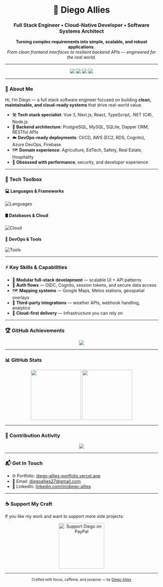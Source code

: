 <h1 align="center">🚀 Diego Allies</h1>
<h3 align="center">Full Stack Engineer • Cloud-Native Developer • Software Systems Architect</h3>

<p align="center">
  <b>Turning complex requirements into simple, scalable, and robust applications.</b><br>
  <em>From clean frontend interfaces to resilient backend APIs — engineered for the real world.</em>
</p>

---

<p align="center">
  <a href="https://diego-allies-portfolio.vercel.app" target="_blank"><img src="https://img.shields.io/badge/Portfolio-Visit%20Now-blueviolet?style=for-the-badge&logo=vercel" /></a>
  <a href="mailto:diegoallies27@gmail.com"><img src="https://img.shields.io/badge/Email-Get%20in%20Touch-critical?style=for-the-badge&logo=gmail" /></a>
  <a href="https://www.linkedin.com/in/diego-allies" target="_blank"><img src="https://img.shields.io/badge/LinkedIn-View%20Profile-blue?style=for-the-badge&logo=linkedin" /></a>
  <a href="https://paypal.me/diegoallies"><img src="https://img.shields.io/badge/Support-PayPal-00457C?style=for-the-badge&logo=paypal" /></a>
</p>

---

### 🧠 About Me

Hi, I’m Diego — a full stack software engineer focused on building **clean, maintainable, and cloud-ready systems** that drive real-world value.

- 🛠 **Tech stack specialist**: Vue 3, Next.js, React, TypeScript, .NET (C#), Node.js
- 🧩 **Backend architecture**: PostgreSQL, MySQL, SQLite, Dapper ORM, RESTful APIs
- ☁️ **DevOps-ready deployments**: CI/CD, AWS (EC2, RDS, Cognito), Azure DevOps, Firebase
- 🗺️ **Domain experience**: Agriculture, EdTech, Safety, Real Estate, Hospitality
- 🧭 **Obsessed with performance**, security, and developer experience

---

### 🧰 Tech Toolbox

#### 💻 Languages & Frameworks
![Languages](https://skillicons.dev/icons?i=js,ts,vue,react,nextjs,nodejs,csharp,dotnet)

#### 🛢️ Databases & Cloud
![Cloud](https://skillicons.dev/icons?i=postgresql,mysql,sqlite,mongodb,firebase,aws,azure)

#### 🧪 DevOps & Tools
![Tools](https://skillicons.dev/icons?i=git,github,jira,linux,azuredevops,tailwind)

---

### ⚡ Key Skills & Capabilities

- 🧱 **Modular full-stack development** — scalable UI + API patterns  
- 🔐 **Auth flows** — OIDC, Cognito, session tokens, and secure data access  
- 🗺️ **Mapping systems** — Google Maps, Metos stations, geospatial overlays  
- 🧩 **Third-party integrations** — weather APIs, webhook handling, analytics  
- 🚀 **Cloud-first delivery** — Infrastructure you can rely on  

---

### 🏆 GitHub Achievements

<p align="center">
  <img src="https://github-profile-trophy.vercel.app/?username=diegoallies&theme=onedark&title=Stars,Commits,Repositories,Followers,PullRequest" />
</p>

---

### 📊 GitHub Stats

<p align="center">
  <img src="https://github-readme-stats.vercel.app/api?username=diegoallies&show_icons=true&theme=tokyonight&count_private=true" height="165" />
  <img src="https://github-readme-stats.vercel.app/api/top-langs/?username=diegoallies&layout=compact&theme=tokyonight" height="165" />
</p>

---

### 🌱 Contribution Activity

<p align="center">
  <img src="https://github-readme-activity-graph.cyclic.app/graph?username=diegoallies&theme=github-compact" />
</p>

---

### 📬 Get In Touch

- 🌐 Portfolio: [diego-allies-portfolio.vercel.app](https://diego-allies-portfolio.vercel.app)  
- 📩 Email: [diegoallies27@gmail.com](mailto:diegoallies27@gmail.com)  
- 💼 LinkedIn: [linkedin.com/in/diego-allies](https://www.linkedin.com/in/diego-allies)

---

### ☕ Support My Craft

If you like my work and want to support more side projects:

<p align="center">
  <a href="https://paypal.me/diegoallies">
    <img src="https://www.paypalobjects.com/webstatic/icon/pp258.png" width="150" alt="Support Diego on PayPal" />
  </a>
</p>

---

<div align="center">
  <sub>Crafted with focus, caffeine, and purpose — by <a href="https://github.com/diegoallies">Diego Allies</a></sub>
</div>
